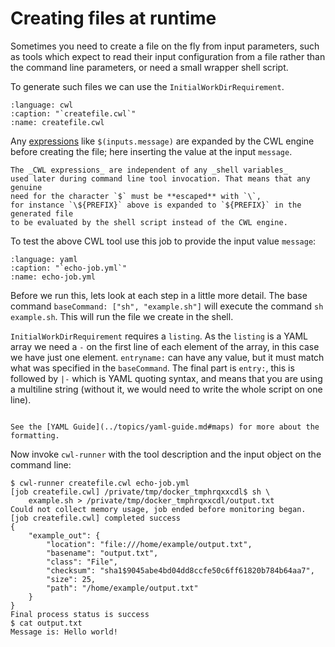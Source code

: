 # Creating files at runtime

Sometimes you need to create a file on the fly from input parameters,
such as tools which expect to read their input configuration from a file
rather than the command line parameters, or need a small wrapper shell script.

To generate such files we can use the `InitialWorkDirRequirement`.

```{literalinclude} /_includes/cwl/14-runtime/createfile.cwl
:language: cwl
:caption: "`createfile.cwl`"
:name: createfile.cwl
```

Any [expressions](../topics/expressions.md) like `$(inputs.message)` are
expanded by the CWL engine before creating the file;
here inserting the value at the input `message`.

```{tip}
The _CWL expressions_ are independent of any _shell variables_
used later during command line tool invocation. That means that any genuine
need for the character `$` must be **escaped** with `\`,
for instance `\${PREFIX}` above is expanded to `${PREFIX}` in the generated file
to be evaluated by the shell script instead of the CWL engine.
```

To test the above CWL tool use this job to provide the input value `message`:

```{literalinclude} /_includes/cwl/14-runtime/echo-job.yml
:language: yaml
:caption: "`echo-job.yml`"
:name: echo-job.yml
```

Before we run this, lets look at each step in a little more detail.
The base command `baseCommand: ["sh", "example.sh"]`
will execute the command `sh example.sh`.
This will run the file we create in the shell.

`InitialWorkDirRequirement` requires a `listing`.
As the `listing` is a YAML array we need a `-` on the first line of
each element of the array, in this case we have just one element.
`entryname:` can have any value,
but it must match what was specified in the `baseCommand`.
The final part is `entry:`, this is followed by `|-`
which is YAML quoting syntax, and means that you are using a multiline string
(without it, we would need to write the whole script on one line).

```{note}

See the [YAML Guide](../topics/yaml-guide.md#maps) for more about the formatting.
```

Now invoke `cwl-runner` with the tool description and the input object on the
command line:

```{code-block} console
$ cwl-runner createfile.cwl echo-job.yml
[job createfile.cwl] /private/tmp/docker_tmphrqxxcdl$ sh \
    example.sh > /private/tmp/docker_tmphrqxxcdl/output.txt
Could not collect memory usage, job ended before monitoring began.
[job createfile.cwl] completed success
{
    "example_out": {
        "location": "file:///home/example/output.txt",
        "basename": "output.txt",
        "class": "File",
        "checksum": "sha1$9045abe4bd04dd8ccfe50c6ff61820b784b64aa7",
        "size": 25,
        "path": "/home/example/output.txt"
    }
}
Final process status is success
$ cat output.txt
Message is: Hello world!
```
